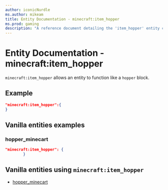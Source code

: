 ```yaml
---
author: iconicNurdle
ms.author: mikeam
title: Entity Documentation - minecraft:item_hopper
ms.prod: gaming
description: "A reference document detailing the 'item_hopper' entity component"
---
```


# Entity Documentation - minecraft:item_hopper

`minecraft:item_hopper` allows an entity to function like a `hopper` block.

## Example

```json
"minecraft:item_hopper":{
}
```

## Vanilla entities examples

### hopper_minecart

```json
"minecraft:item_hopper": {
        }
```

## Vanilla entities using `minecraft:item_hopper`

- [hopper_minecart](../../../../Source/VanillaBehaviorPack_Snippets/entities/hopper_minecart.md)
